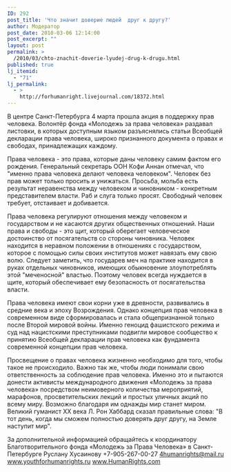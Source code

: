 ```yaml
---
ID: 292
post_title: 'Что значит доверие людей  друг к другу?'
author: Модератор
post_date: 2010-03-06 12:14:00
post_excerpt: ""
layout: post
permalink: >
  /2010/03/chto-znachit-doverie-lyudej-drug-k-drugu.html
published: true
lj_itemid:
  - "71"
lj_permalink:
  - >
    http://forhumanright.livejournal.com/18372.html
---
```

В центре Санкт-Петербурга 4 марта прошла акция в поддержку прав человека. Волонтёр фонда «Молодежь за права человека» раздавал листовки, в которых доступным языком разъяснялись статьи Всеобщей декларации права человека, широко признанного документа о правах и свободах, принадлежащих каждому.

Права человека - это права, которые даны человеку самим фактом его рождения. Генеральный секретарь ООН Кофи Аннан отмечал, что "именно права человека делают человека человеком". Человек без прав может только просить и унижаться. Просьба, мольба есть результат неравенства между человеком и чиновником - конкретным представителем власти. Раб и слуга только просят. Свободный человек требует, отстаивает и добивается.

Права человека регулируют отношения между человеком и государством и не касаются других общественных отношений. Наши права и свободы - это щит, который оберегает человеческое достоинство от посягательств со стороны чиновника. Человек находится в неравном положении в отношениях с государством, которое с помощью силы своих институтов может навязать ему свою волю. Следует заметить, что государев меч на практике находится в руках отдельных чиновников, имеющих обыкновение злоупотреблять этой "меченосной" властью. Поэтому человек всегда нуждается в щите, который обеспечивает ему безопасность от посягательства власти. 

Права человека имеют свои корни уже в древности, развивались в средние века и эпоху Возрождения. Однако концепция прав человека в современном виде сформировалась и стала общепризнанной только после Второй мировой войны. Именно геноцид фашистского режима и суд над нацистскими преступниками подвигли мировое сообщество к принятию Всеобщей декларации прав человека как фундамента современной концепции прав человека. 

Просвещение о правах человека жизненно необходимо для того, чтобы такое не происходило. Важно так же, чтобы люди понимали свою ответственность за соблюдение прав человека. Именно это и пытаются донести активисты международного движения «Молодежь за права человека» посредством неимоверного количества мероприятий, марафонов, просветительских лекций и простых уличных акций по всему миру. Возможно благодаря им однажды мир станет миром. Великий гуманист ХХ века Л. Рон Хаббард сказал правильные слова: "В тот день, когда мы сможем полностью доверять друг другу, на Земле наступит мир".

За дополнительной информацией обращайтесь к координатору
Благотворительного фонда «Молодежь за Права Человека» в Санкт-Петербурге
Руслану Хусаинову
+7-905-267-00-27
4humanrights@mail.ru
www.youthforhumanrights.ru
www.HumanRights.com